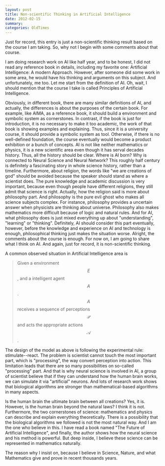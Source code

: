 ```yaml
---
layout: post
title: Non-scientific Thinking in Artificial Intelligence
date: 2012-02-15
summary: 
categories: OldTimes
---
```


Just for record, this entry is just a non-scientific thinking result based on the course I am taking. So, why not I begin with some comments about that course.

I am doing research work on AI like half year, and to be honest, I did not read any reference book in details, including my favorite one: Artificial Intelligence: A modern Approach. However, after someone did some work in some area, he would have his thinking and arguments on this subject. And unfortunately, me too. Let me start from the definition of AI. Oh, wait, I should mention that the course I take is called Principles of Artificial Intelligence.

Obviously, in different book, there are many similar definitions of AI, and actually, the differences is about the purposes of the certain book. For example, like AIMA, as a reference book, it should build a environment and symbolic system as cornerstones. In contrast, if the book is just for introduction, it is no necessary to make it too academic, the work of that book is showing examples and explaining. Thus, since it is a university course, it should provide a symbolic system as tool. Otherwise, if there is no well-defined foundation, the course eventually would become a product exhibition or a bunch of concepts. AI is not like neither mathematics or physics, it is a new scientific area even though it has serval decades history. Thus, all the history should be clear. Where is AI born? Why is connected to Neural Science and Neural Network? This roughly half century is definitely a fascinating story in whole science history, rather than a timeline. Furthermore, about religion, the words like "we are creations of god" should be avoided because the speaker should stand as where a scientist does. The pure knowledge and academic discussion is very important, because even though people have different religions, they still admit that science is right. Actually, how the religion said is more about philosophy part. And philosophy is the pure evil ghost who makes all science subjects complex. For instance, philosophy provides a uncertain answer when physicists are thinking about universe. Philosophy also makes mathematics more difficult because of logic and natural rules. And for AI, what philosophy does is just mixed everything up about "understanding", "learning" or "thinking". Definitely, AI should consider this part eventually, however, before the knowledge and experience on AI and technology is enough, philosophical thinking just makes the situation worse. Alright, the comments about the course is enough. For now on, I am going to share what I think on AI. And again, just for record, it is non-scientific thinking.

A common observed situation in Artificial Intelligence area is

> Given a environment $$E$$, and a intelligent agent $$A$$. $$A$$ receives a sequence of perceptions $$\mathcal{P}$$ and acts the appropriate actions $$\mathcal{A}$$.

The design of the model as above is following the experimental rule: stimulate--react. The problem is scientist cannot touch the most important part, which is "processing", the way convert perception into action. This limitation leads that there are so many possibilities on so-called "processing" part. And that is why neural science is involved in AI, a group of scientist believe that if they can understand how the human brain works, we can simulate it via "artificial" neurons. And lots of research work shows that biological algorithms are stronger than mathematical-based algorithms in many aspects.

Is the human brain the ultimate brain between all creations? Yes, it is. However, is the human brain beyond the natural laws? I think it is not. Furthermore, the two cornerstones of science: mathematics and physics can describe and explain everything theoretically. There is a possibility that the biological algorithms we followed is not the most natural way. And I am the one who believe in this. I have read a book named "The Future of Artificial Intelligence", and finally, the author shows how the neural science and his method is powerful. But deep inside, I believe these science can be represented in mathematics naturally.

The reason why I insist on, because I believe in Science, Nature, and what Mathematics give and prove in recent thousands years.
